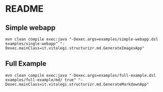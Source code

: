 # README

## Simple webapp

```
mvn clean compile exec:java "-Dexec.args=examples/simple-webapp.dsl examples/single-webapp" "-Dexec.mainClass=it.vitalegi.structurizr.md.GenerateImagesApp"
```

## Full Example

```
mvn clean compile exec:java "-Dexec.args=examples/full-example.dsl examples/full-example/md/ true" "-Dexec.mainClass=it.vitalegi.structurizr.md.GenerateMarkdownApp"
```
